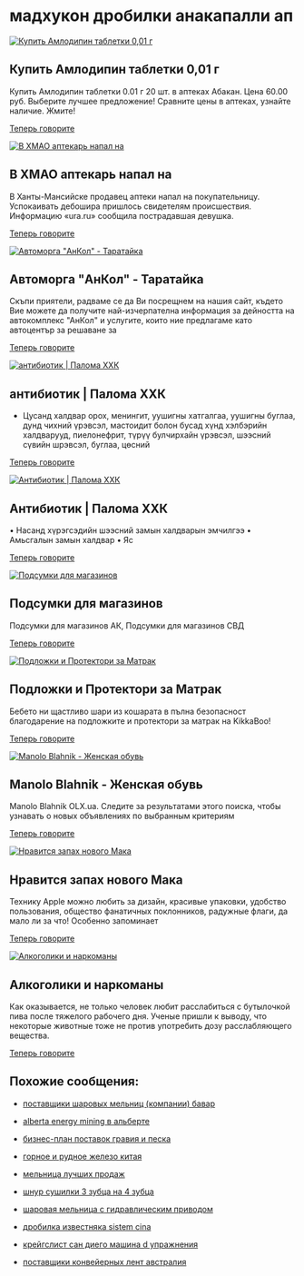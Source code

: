 # мадхукон дробилки анакапалли ап
<a href="https://mnn.zoosnet.net/LR/Chatpre.aspx?id=MNN94995150&p=https://ateliertankink.nl/" target="_blank">![Купить Амлодипин таблетки 0,01 г ](https://github.com/aggregatecrushing/img/raw/main/693.jpg)</a>
## Купить Амлодипин таблетки 0,01 г 
Купить Амлодипин таблетки 0.01 г 20 шт. в аптеках Абакан. Цена 60.00 руб. Выберите лучшее предложение! Сравните цены в аптеках, узнайте наличие. Жмите!
<a href="https://mnn.zoosnet.net/LR/Chatpre.aspx?id=MNN94995150&p=https://ateliertankink.nl/" target="_blank">Теперь говорите</a>
<a href="https://mnn.zoosnet.net/LR/Chatpre.aspx?id=MNN94995150&p=https://ateliertankink.nl/" target="_blank">![В ХМАО аптекарь напал на ](https://github.com/aggregatecrushing/img/raw/main/1.jpg)</a>
## В ХМАО аптекарь напал на 
В Ханты-Мансийске продавец аптеки напал на покупательницу. Успокаивать дебошира пришлось свидетелям происшествия. Информацию «ura.ru» сообщила пострадавшая девушка.
<a href="https://mnn.zoosnet.net/LR/Chatpre.aspx?id=MNN94995150&p=https://ateliertankink.nl/" target="_blank">Теперь говорите</a>
<a href="https://mnn.zoosnet.net/LR/Chatpre.aspx?id=MNN94995150&p=https://ateliertankink.nl/" target="_blank">![Автоморгa "АнКол" - Таратайка ](https://github.com/aggregatecrushing/img/raw/main/170.jpg)</a>
## Автоморгa "АнКол" - Таратайка 
Скъпи приятели, радваме се да Ви посрещнем на нашия сайт, където Вие можете да получите най-изчерпателна информация за дейността на aвтокомплекс "АнКол" и услугите, които ние предлагаме като автоцентър за решаване за 
<a href="https://mnn.zoosnet.net/LR/Chatpre.aspx?id=MNN94995150&p=https://ateliertankink.nl/" target="_blank">Теперь говорите</a>
<a href="https://mnn.zoosnet.net/LR/Chatpre.aspx?id=MNN94995150&p=https://ateliertankink.nl/" target="_blank">![антибиотик | Палома ХХК](https://github.com/aggregatecrushing/img/raw/main/43.jpg)</a>
## антибиотик | Палома ХХК
- Цусанд халдвар орох, менингит, уушигны хатгалгаа, уушигны буглаа, дунд чихний үрэвсэл, мастоидит болон бусад хүнд хэлбэрийн халдварууд, пиелонефрит, түрүү булчирхайн үрэвсэл, шээсний сүвийн шрэвсэл, буглаа, цөсний 
<a href="https://mnn.zoosnet.net/LR/Chatpre.aspx?id=MNN94995150&p=https://ateliertankink.nl/" target="_blank">Теперь говорите</a>
<a href="https://mnn.zoosnet.net/LR/Chatpre.aspx?id=MNN94995150&p=https://ateliertankink.nl/" target="_blank">![Антибиотик | Палома ХХК](https://github.com/aggregatecrushing/img/raw/main/605.jpg)</a>
## Антибиотик | Палома ХХК
• Насанд хүрэгсэдийн шээсний замын халдварын эмчилгээ • Амьсгалын замын халдвар • Яс 
<a href="https://mnn.zoosnet.net/LR/Chatpre.aspx?id=MNN94995150&p=https://ateliertankink.nl/" target="_blank">Теперь говорите</a>
<a href="https://mnn.zoosnet.net/LR/Chatpre.aspx?id=MNN94995150&p=https://ateliertankink.nl/" target="_blank">![Подсумки для магазинов](https://github.com/aggregatecrushing/img/raw/main/315.jpg)</a>
## Подсумки для магазинов
Подсумки для магазинов АК, Подсумки для магазинов СВД
<a href="https://mnn.zoosnet.net/LR/Chatpre.aspx?id=MNN94995150&p=https://ateliertankink.nl/" target="_blank">Теперь говорите</a>
<a href="https://mnn.zoosnet.net/LR/Chatpre.aspx?id=MNN94995150&p=https://ateliertankink.nl/" target="_blank">![Подложки и Протектори за Матрак ](https://github.com/aggregatecrushing/img/raw/main/19.jpg)</a>
## Подложки и Протектори за Матрак 
Бебето ни щастливо шари из кошарата в пълна безопасност благодарение на подложките и протектори за матрак на KikkaBoo!
<a href="https://mnn.zoosnet.net/LR/Chatpre.aspx?id=MNN94995150&p=https://ateliertankink.nl/" target="_blank">Теперь говорите</a>
<a href="https://mnn.zoosnet.net/LR/Chatpre.aspx?id=MNN94995150&p=https://ateliertankink.nl/" target="_blank">![Manolo Blahnik - Женская обувь](https://github.com/aggregatecrushing/img/raw/main/607.jpg)</a>
## Manolo Blahnik - Женская обувь
Manolo Blahnik OLX.ua. Следите за результатами этого поиска, чтобы узнавать о новых объявлениях по выбранным критериям
<a href="https://mnn.zoosnet.net/LR/Chatpre.aspx?id=MNN94995150&p=https://ateliertankink.nl/" target="_blank">Теперь говорите</a>
<a href="https://mnn.zoosnet.net/LR/Chatpre.aspx?id=MNN94995150&p=https://ateliertankink.nl/" target="_blank">![Нравится запах нового Мака ](https://github.com/aggregatecrushing/img/raw/main/671.jpg)</a>
## Нравится запах нового Мака 
Технику Apple можно любить за дизайн, красивые упаковки, удобство пользования, общество фанатичных поклонников, радужные флаги, да мало ли за что! Особенно запоминает
<a href="https://mnn.zoosnet.net/LR/Chatpre.aspx?id=MNN94995150&p=https://ateliertankink.nl/" target="_blank">Теперь говорите</a>
<a href="https://mnn.zoosnet.net/LR/Chatpre.aspx?id=MNN94995150&p=https://ateliertankink.nl/" target="_blank">![Алкоголики и наркоманы ](https://github.com/aggregatecrushing/img/raw/main/236.jpg)</a>
## Алкоголики и наркоманы 
Как оказывается, не только человек любит расслабиться с бутылочкой пива после тяжелого рабочего дня. Ученые пришли к выводу, что некоторые животные тоже не против употребить дозу расслабляющего вещества.
<a href="https://mnn.zoosnet.net/LR/Chatpre.aspx?id=MNN94995150&p=https://ateliertankink.nl/" target="_blank">Теперь говорите</a>
## Похожие сообщения:
* [поставщики шаровых мельниц (компании) бавар](%D0%BF%D0%BE%D1%81%D1%82%D0%B0%D0%B2%D1%89%D0%B8%D0%BA%D0%B8%20%D1%88%D0%B0%D1%80%D0%BE%D0%B2%D1%8B%D1%85%20%D0%BC%D0%B5%D0%BB%D1%8C%D0%BD%D0%B8%D1%86%20%28%D0%BA%D0%BE%D0%BC%D0%BF%D0%B0%D0%BD%D0%B8%D0%B8%29%20%D0%B1%D0%B0%D0%B2%D0%B0%D1%80.md)
* [alberta energy mining в альберте](alberta%20energy%20mining%20%D0%B2%20%D0%B0%D0%BB%D1%8C%D0%B1%D0%B5%D1%80%D1%82%D0%B5.md)
* [бизнес-план поставок гравия и песка](%D0%B1%D0%B8%D0%B7%D0%BD%D0%B5%D1%81-%D0%BF%D0%BB%D0%B0%D0%BD%20%D0%BF%D0%BE%D1%81%D1%82%D0%B0%D0%B2%D0%BE%D0%BA%20%D0%B3%D1%80%D0%B0%D0%B2%D0%B8%D1%8F%20%D0%B8%20%D0%BF%D0%B5%D1%81%D0%BA%D0%B0.md)
* [горное и рудное железо китая](%D0%B3%D0%BE%D1%80%D0%BD%D0%BE%D0%B5%20%D0%B8%20%D1%80%D1%83%D0%B4%D0%BD%D0%BE%D0%B5%20%D0%B6%D0%B5%D0%BB%D0%B5%D0%B7%D0%BE%20%D0%BA%D0%B8%D1%82%D0%B0%D1%8F.md)
* [мельница лучших продаж](%D0%BC%D0%B5%D0%BB%D1%8C%D0%BD%D0%B8%D1%86%D0%B0%20%D0%BB%D1%83%D1%87%D1%88%D0%B8%D1%85%20%D0%BF%D1%80%D0%BE%D0%B4%D0%B0%D0%B6.md)
* [шнур сушилки 3 зубца на 4 зубца](%D1%88%D0%BD%D1%83%D1%80%20%D1%81%D1%83%D1%88%D0%B8%D0%BB%D0%BA%D0%B8%203%20%D0%B7%D1%83%D0%B1%D1%86%D0%B0%20%D0%BD%D0%B0%204%20%D0%B7%D1%83%D0%B1%D1%86%D0%B0.md)
* [шаровая мельница с гидравлическим приводом](%D1%88%D0%B0%D1%80%D0%BE%D0%B2%D0%B0%D1%8F%20%D0%BC%D0%B5%D0%BB%D1%8C%D0%BD%D0%B8%D1%86%D0%B0%20%D1%81%20%D0%B3%D0%B8%D0%B4%D1%80%D0%B0%D0%B2%D0%BB%D0%B8%D1%87%D0%B5%D1%81%D0%BA%D0%B8%D0%BC%20%D0%BF%D1%80%D0%B8%D0%B2%D0%BE%D0%B4%D0%BE%D0%BC.md)
* [дробилка известняка sistem cina](%D0%B4%D1%80%D0%BE%D0%B1%D0%B8%D0%BB%D0%BA%D0%B0%20%D0%B8%D0%B7%D0%B2%D0%B5%D1%81%D1%82%D0%BD%D1%8F%D0%BA%D0%B0%20sistem%20cina.md)
* [крейгслист сан диего машина d упражнения](%D0%BA%D1%80%D0%B5%D0%B9%D0%B3%D1%81%D0%BB%D0%B8%D1%81%D1%82%20%D1%81%D0%B0%D0%BD%20%D0%B4%D0%B8%D0%B5%D0%B3%D0%BE%20%D0%BC%D0%B0%D1%88%D0%B8%D0%BD%D0%B0%20d%20%D1%83%D0%BF%D1%80%D0%B0%D0%B6%D0%BD%D0%B5%D0%BD%D0%B8%D1%8F.md)
* [поставщики конвейерных лент австралия](%D0%BF%D0%BE%D1%81%D1%82%D0%B0%D0%B2%D1%89%D0%B8%D0%BA%D0%B8%20%D0%BA%D0%BE%D0%BD%D0%B2%D0%B5%D0%B9%D0%B5%D1%80%D0%BD%D1%8B%D1%85%20%D0%BB%D0%B5%D0%BD%D1%82%20%D0%B0%D0%B2%D1%81%D1%82%D1%80%D0%B0%D0%BB%D0%B8%D1%8F.md)
